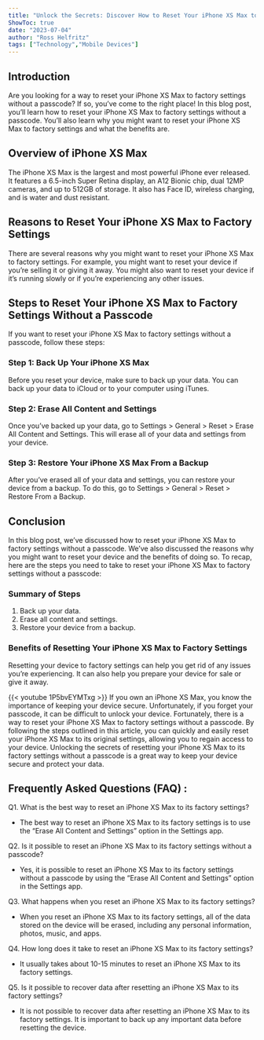 ```yaml
---
title: "Unlock the Secrets: Discover How to Reset Your iPhone XS Max to Factory Settings Without a Passcode!"
ShowToc: true 
date: "2023-07-04"
author: "Ross Helfritz" 
tags: ["Technology","Mobile Devices"]
---
```

## Introduction

Are you looking for a way to reset your iPhone XS Max to factory settings without a passcode? If so, you’ve come to the right place! In this blog post, you’ll learn how to reset your iPhone XS Max to factory settings without a passcode. You’ll also learn why you might want to reset your iPhone XS Max to factory settings and what the benefits are.

## Overview of iPhone XS Max

The iPhone XS Max is the largest and most powerful iPhone ever released. It features a 6.5-inch Super Retina display, an A12 Bionic chip, dual 12MP cameras, and up to 512GB of storage. It also has Face ID, wireless charging, and is water and dust resistant.

## Reasons to Reset Your iPhone XS Max to Factory Settings

There are several reasons why you might want to reset your iPhone XS Max to factory settings. For example, you might want to reset your device if you’re selling it or giving it away. You might also want to reset your device if it’s running slowly or if you’re experiencing any other issues.

## Steps to Reset Your iPhone XS Max to Factory Settings Without a Passcode

If you want to reset your iPhone XS Max to factory settings without a passcode, follow these steps:

### Step 1: Back Up Your iPhone XS Max

Before you reset your device, make sure to back up your data. You can back up your data to iCloud or to your computer using iTunes.

### Step 2: Erase All Content and Settings

Once you’ve backed up your data, go to Settings > General > Reset > Erase All Content and Settings. This will erase all of your data and settings from your device.

### Step 3: Restore Your iPhone XS Max From a Backup

After you’ve erased all of your data and settings, you can restore your device from a backup. To do this, go to Settings > General > Reset > Restore From a Backup.

## Conclusion

In this blog post, we’ve discussed how to reset your iPhone XS Max to factory settings without a passcode. We’ve also discussed the reasons why you might want to reset your device and the benefits of doing so. To recap, here are the steps you need to take to reset your iPhone XS Max to factory settings without a passcode:

### Summary of Steps

1. Back up your data.
2. Erase all content and settings.
3. Restore your device from a backup.

### Benefits of Resetting Your iPhone XS Max to Factory Settings

Resetting your device to factory settings can help you get rid of any issues you’re experiencing. It can also help you prepare your device for sale or give it away.

{{< youtube 1P5bvEYMTxg >}} 
If you own an iPhone XS Max, you know the importance of keeping your device secure. Unfortunately, if you forget your passcode, it can be difficult to unlock your device. Fortunately, there is a way to reset your iPhone XS Max to factory settings without a passcode. By following the steps outlined in this article, you can quickly and easily reset your iPhone XS Max to its original settings, allowing you to regain access to your device. Unlocking the secrets of resetting your iPhone XS Max to its factory settings without a passcode is a great way to keep your device secure and protect your data.

## Frequently Asked Questions (FAQ) :
Q1. What is the best way to reset an iPhone XS Max to its factory settings?
- The best way to reset an iPhone XS Max to its factory settings is to use the “Erase All Content and Settings” option in the Settings app.

Q2. Is it possible to reset an iPhone XS Max to its factory settings without a passcode?
- Yes, it is possible to reset an iPhone XS Max to its factory settings without a passcode by using the “Erase All Content and Settings” option in the Settings app.

Q3. What happens when you reset an iPhone XS Max to its factory settings?
- When you reset an iPhone XS Max to its factory settings, all of the data stored on the device will be erased, including any personal information, photos, music, and apps.

Q4. How long does it take to reset an iPhone XS Max to its factory settings?
- It usually takes about 10-15 minutes to reset an iPhone XS Max to its factory settings.

Q5. Is it possible to recover data after resetting an iPhone XS Max to its factory settings?
- It is not possible to recover data after resetting an iPhone XS Max to its factory settings. It is important to back up any important data before resetting the device.


